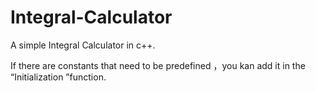 # Integral-Calculator
A simple Integral Calculator in c++. 



If there are constants that need to be predefined ，you kan add it in the  “Initialization ”function.

